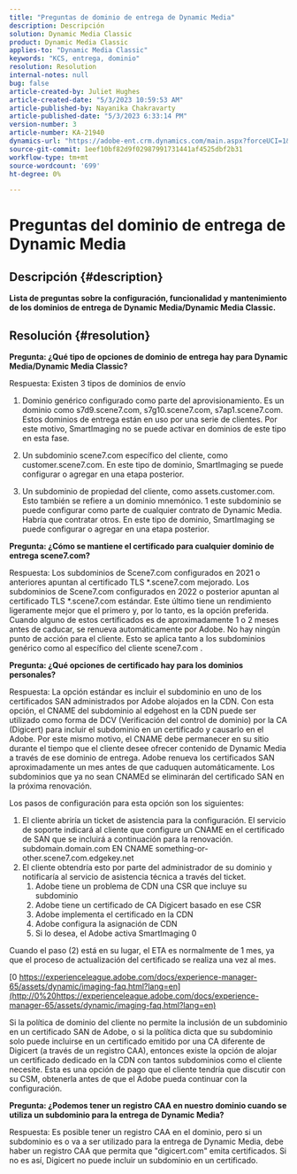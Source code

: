 ```yaml
---
title: "Preguntas de dominio de entrega de Dynamic Media"
description: Descripción
solution: Dynamic Media Classic
product: Dynamic Media Classic
applies-to: "Dynamic Media Classic"
keywords: "KCS, entrega, dominio"
resolution: Resolution
internal-notes: null
bug: false
article-created-by: Juliet Hughes
article-created-date: "5/3/2023 10:59:53 AM"
article-published-by: Nayanika Chakravarty
article-published-date: "5/3/2023 6:33:14 PM"
version-number: 3
article-number: KA-21940
dynamics-url: "https://adobe-ent.crm.dynamics.com/main.aspx?forceUCI=1&pagetype=entityrecord&etn=knowledgearticle&id=21e0929c-a1e9-ed11-a7c6-6045bd006079"
source-git-commit: 1eef10bf82d9f02987991731441af4525dbf2b31
workflow-type: tm+mt
source-wordcount: '699'
ht-degree: 0%

---
```


# Preguntas del dominio de entrega de Dynamic Media

## Descripción {#description}


<b>Lista de preguntas sobre la configuración, funcionalidad y mantenimiento de los dominios de entrega de Dynamic Media/Dynamic Media Classic.</b>


## Resolución {#resolution}


<b>Pregunta: ¿Qué tipo de opciones de dominio de entrega hay para Dynamic Media/Dynamic Media Classic?</b>

Respuesta: Existen 3 tipos de dominios de envío

1) Dominio genérico configurado como parte del aprovisionamiento. Es un dominio como s7d9.scene7.com, s7g10.scene7.com, s7ap1.scene7.com.
Estos dominios de entrega están en uso por una serie de clientes. Por este motivo, SmartImaging no se puede activar en dominios de este tipo en esta fase.

2) Un subdominio scene7.com específico del cliente, como customer.scene7.com. En este tipo de dominio, SmartImaging se puede configurar o agregar en una etapa posterior.

3) Un subdominio de propiedad del cliente, como assets.customer.com. Esto también se refiere a un dominio mnemónico. 1 este subdominio se puede configurar como parte de cualquier contrato de Dynamic Media. Habría que contratar otros. En este tipo de dominio, SmartImaging se puede configurar o agregar en una etapa posterior.

<b>Pregunta: ¿Cómo se mantiene el certificado para cualquier dominio de entrega scene7.com?</b>

Respuesta: Los subdominios de Scene7.com configurados en 2021 o anteriores apuntan al certificado TLS \*.scene7.com mejorado. Los subdominios de Scene7.com configurados en 2022 o posterior apuntan al certificado TLS \*.scene7.com estándar. Este último tiene un rendimiento ligeramente mejor que el primero y, por lo tanto, es la opción preferida. Cuando alguno de estos certificados es de aproximadamente 1 o 2 meses antes de caducar, se renueva automáticamente por Adobe. No hay ningún punto de acción para el cliente. Esto se aplica tanto a los subdominios genérico como al específico del cliente scene7.com .

<b>Pregunta: ¿Qué opciones de certificado hay para los dominios personales?</b>

Respuesta: La opción estándar es incluir el subdominio en uno de los certificados SAN administrados por Adobe alojados en la CDN. Con esta opción, el CNAME del subdominio al edgehost en la CDN puede ser utilizado como forma de DCV (Verificación del control de dominio) por la CA (Digicert) para incluir el subdominio en un certificado y causarlo en el Adobe. Por este mismo motivo, el CNAME debe permanecer en su sitio durante el tiempo que el cliente desee ofrecer contenido de Dynamic Media a través de ese dominio de entrega. Adobe renueva los certificados SAN aproximadamente un mes antes de que caduquen automáticamente. Los subdominios que ya no sean CNAMEd se eliminarán del certificado SAN en la próxima renovación.

Los pasos de configuración para esta opción son los siguientes:

1. El cliente abriría un ticket de asistencia para la configuración.    El servicio de soporte indicará al cliente que configure un CNAME en el certificado de SAN que se incluirá a continuación para la renovación.
subdomain.domain.com EN CNAME something-or-other.scene7.com.edgekey.net
2. El cliente obtendría esto por parte del administrador de su dominio y notificaría al servicio de asistencia técnica a través del ticket.
   1. Adobe tiene un problema de CDN una CSR que incluye su subdominio
   2. Adobe tiene un certificado de CA Digicert basado en ese CSR
   3. Adobe implementa el certificado en la CDN
   4. Adobe configura la asignación de CDN
   5. Si lo desea, el Adobe activa SmartImaging 0


Cuando el paso (2) está en su lugar, el ETA es normalmente de 1 mes, ya que el proceso de actualización del certificado se realiza una vez al mes.

[0 https://experienceleague.adobe.com/docs/experience-manager-65/assets/dynamic/imaging-faq.html?lang=en](http://0%20https://experienceleague.adobe.com/docs/experience-manager-65/assets/dynamic/imaging-faq.html?lang=en)

Si la política de dominio del cliente no permite la inclusión de un subdominio en un certificado SAN de Adobe, o si la política dicta que su subdominio solo puede incluirse en un certificado emitido por una CA diferente de Digicert (a través de un registro CAA), entonces existe la opción de alojar un certificado dedicado en la CDN con tantos subdominios como el cliente necesite. Esta es una opción de pago que el cliente tendría que discutir con su CSM, obtenerla antes de que el Adobe pueda continuar con la configuración.

<b>Pregunta: ¿Podemos tener un registro CAA en nuestro dominio cuando se utiliza un subdominio para la entrega de Dynamic Media?</b>

Respuesta: Es posible tener un registro CAA en el dominio, pero si un subdominio es o va a ser utilizado para la entrega de Dynamic Media, debe haber un registro CAA que permita que &quot;digicert.com&quot; emita certificados. Si no es así, Digicert no puede incluir un subdominio en un certificado.
